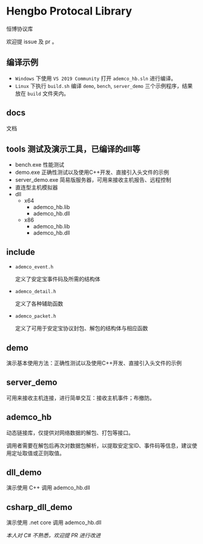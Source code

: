 # Hengbo Protocal Library

恒博协议库

欢迎提 issue 及 pr 。

## 编译示例

* `Windows` 下使用 `VS 2019 Community` 打开 `ademco_hb.sln` 进行编译。
* `Linux` 下执行 `build.sh` 编译 `demo`, `bench`, `server_demo` 三个示例程序，结果放在 `build` 文件夹内。

## docs

文档

## tools 测试及演示工具，已编译的dll等

* bench.exe 性能测试
* demo.exe 正确性测试以及使用C++开发、直接引入头文件的示例
* server_demo.exe 简易版服务器，可用来接收主机报告、远程控制
* 直连型主机模拟器
* dll
  * x64
    * ademco_hb.lib
    * ademco_hb.dll
  * x86
    * ademco_hb.lib
    * ademco_hb.dll

## include

* `ademco_event.h` 

    定义了安定宝事件码及所需的结构体

* `ademco_detail.h` 

    定义了各种辅助函数

* `ademco_packet.h` 

    定义了可用于安定宝协议封包、解包的结构体与相应函数

## demo

演示基本使用方法：正确性测试以及使用C++开发、直接引入头文件的示例

## server_demo

可用来接收主机连接，进行简单交互：接收主机事件；布撤防。

## ademco_hb

动态链接库，仅提供对网络数据的解包、打包等接口。

调用者需要在解包后再次对数据包解析，以提取安定宝ID、事件码等信息，建议使用定址取值或正则取值。

## dll_demo

演示使用 C++ 调用 ademco_hb.dll

## csharp_dll_demo

演示使用 .net core 调用 ademco_hb.dll

*本人对 C# 不熟悉，欢迎提 PR 进行改进*


